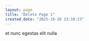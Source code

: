 ```yaml
---
layout: page
title: "Delete Page 1"
created_date: "2025-10-20 23:10:23"
---
```


et nunc egestas elit nulla 

